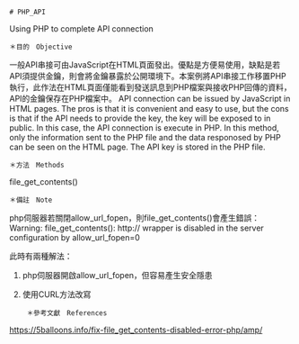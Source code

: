 	# PHP_API
Using PHP to complete API connection

	＊目的　Objective
一般API串接可由JavaScript在HTML頁面發出。優點是方便易使用，缺點是若API須提供金鑰，則會將金鑰暴露於公開環境下。本案例將API串接工作移置PHP執行，此作法在HTML頁面僅能看到發送訊息到PHP檔案與接收PHP回傳的資料，API的金鑰保存在PHP檔案中。
API connection can be issued by JavaScript in HTML pages. The pros is that it is convenient and easy to use, but the cons is that if the API needs to provide the key, the key will be exposed to in public. In this case, the API connection is execute in PHP. In this method, only the information sent to the PHP file and the data responosed by PHP can be seen on the HTML page. The API key is stored in the PHP file.


	＊方法　Methods
file_get_contents()


	＊備註　Note
php伺服器若關閉allow_url_fopen，則file_get_contents()會產生錯誤：
Warning: file_get_contents(): http:// wrapper is disabled in the server configuration by allow_url_fopen=0

此時有兩種解法：
1. php伺服器開啟allow_url_fopen，但容易產生安全隱患
2. 使用CURL方法改寫


		＊參考文獻　References

https://5balloons.info/fix-file_get_contents-disabled-error-php/amp/
